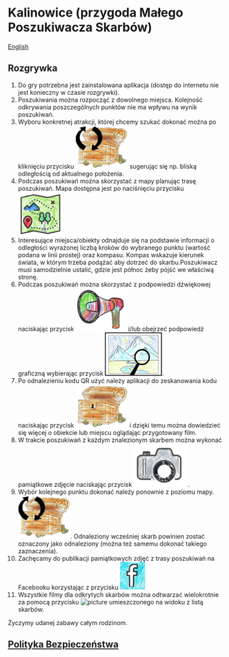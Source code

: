 # Kalinowice (przygoda Małego Poszukiwacza Skarbów)

[English](README_en.md)

## Rozgrywka

1. Do gry potrzebna jest zainstalowana aplikacja (dostęp do internetu nie jest konieczny w czasie rozgrywki).
2. Poszukiwania można rozpocząć z dowolnego miejsca. Kolejność odkrywania poszczególnych punktów nie ma wpływu na wynik poszukiwań.
3. Wyboru konkretnej atrakcji, której chcemy szukać dokonać można po kliknięciu przycisku
   ![picture](img/change_chest.png) sugerując się np. bliską odległością od aktualnego położenia.
5. Podczas poszukiwań można skorzystać z mapy planując trasę poszukiwań. Mapa dostępna jest po naciśnięciu przycisku
   ![picture](img/map.png)
6. Interesujące miejsca/obiekty odnajduje się na podstawie informacji o odległości wyrażonej liczbą kroków do wybranego punktu (wartość podana w linii prostej) oraz kompasu.
   Kompas wskazuje kierunek świata, w którym trzeba podążać aby dotrzeć do skarbu.Poszukiwacz musi samodzielnie ustalić, gdzie jest północ żeby pójść we właściwą stronę.
7. Podczas poszukiwań można skorzystać z podpowiedzi dźwiękowej naciskając przycisk
   ![picture](img/megaphone.png) i/lub obejrzeć podpowiedź graficzną wybierając przycisk
   ![picture](img/show_photo.png).
8. Po odnalezieniu kodu QR użyć należy aplikacji do zeskanowania kodu naciskając przycisk
   ![picture](img/chest.png) i dzięki temu można dowiedzieć się więcej o obiekcie lub miejscu oglądając przygotowany film.
9. W trakcie poszukiwań z każdym znalezionym skarbem można wykonać pamiątkowe zdjęcie naciskając przycisk
   ![picture](img/camera_do_photo.png).
10. Wybór kolejnego punktu dokonać należy ponownie z poziomu mapy.![picture](img/change_chest.png).
    Odnaleziony wcześniej skarb powinien zostać oznaczony jako odnaleziony (można też samemu dokonać takiego zaznaczenia).
12. Zachęcamy do publikacji pamiątkowych zdjęć z trasy poszukiwań na Facebooku korzystając z przycisku
    ![picture](img/facebook.png)
13. Wszystkie filmy dla odkrytych skarbów można odtwarzać wielokrotnie za pomocą przycisku
    ![picture](img/change_movie.png) umieszczonego na widoku z listą skarbów.
    

Życzymy udanej zabawy całym rodzinom.
   

## [Polityka Bezpieczeństwa](https://p-kalinowice-little-treasure-hunter.netlify.app/)
